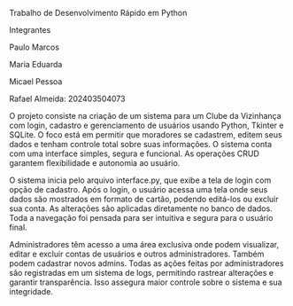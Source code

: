 Trabalho de Desenvolvimento Rápido em Python

Integrantes

Paulo Marcos

Maria Eduarda

Micael Pessoa

Rafael Almeida: 202403504073

O projeto consiste na criação de um sistema para um Clube da Vizinhança com login, cadastro e gerenciamento de usuários usando Python, Tkinter e SQLite. O foco está em permitir que moradores se cadastrem, editem seus dados e tenham controle total sobre suas informações. O sistema conta com uma interface simples, segura e funcional. As operações CRUD garantem flexibilidade e autonomia ao usuário.

O sistema inicia pelo arquivo interface.py, que exibe a tela de login com opção de cadastro. Após o login, o usuário acessa uma tela onde seus dados são mostrados em formato de cartão, podendo editá-los ou excluir sua conta. As alterações são aplicadas diretamente no banco de dados. Toda a navegação foi pensada para ser intuitiva e segura para o usuário final.

Administradores têm acesso a uma área exclusiva onde podem visualizar, editar e excluir contas de usuários e outros administradores. Também podem cadastrar novos admins. Todas as ações feitas por administradores são registradas em um sistema de logs, permitindo rastrear alterações e garantir transparência. Isso assegura maior controle sobre o sistema e sua integridade.

